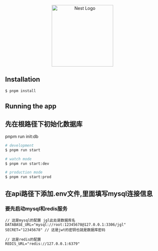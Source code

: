 <p align="center">
  <a href="http://nestjs.com/" target="blank"><img src="https://nestjs.com/img/logo-small.svg" width="200" alt="Nest Logo" /></a>
</p>

[circleci-image]: https://img.shields.io/circleci/build/github/nestjs/nest/master?token=abc123def456

## Installation

```bash
$ pnpm install
```

## Running the app

## 先在根路径下初始化数据库

pnpm run init:db

```bash
# development
$ pnpm run start

# watch mode
$ pnpm run start:dev

# production mode
$ pnpm run start:prod
```

## 在api路径下添加.env文件,里面填写mysql连接信息

### 要先启动mysql和redis服务

```
// 这是mysql的配置 jgl此处是数据库名
DATABASE_URL="mysql://root:12345678@127.0.0.1:3306/jgl"
SECRET="12345678" // 这是jwt的密钥也就是数据库密码

// 这是redis的配置
REDIS_URL="redis://127.0.0.1:6379"



```
